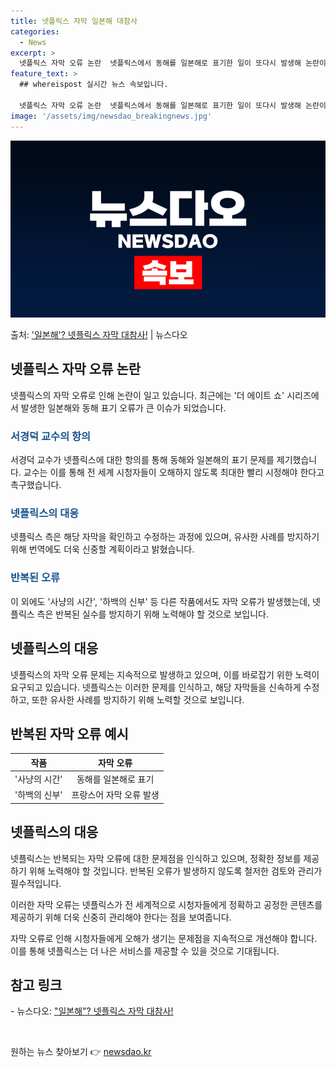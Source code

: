 ```yaml
---
title: 넷플릭스 자막 일본해 대참사
categories:
  - News
excerpt: >
  넷플릭스 자막 오류 논란  넷플릭스에서 동해를 일본해로 표기한 일이 또다시 발생해 논란이 되고 있습니다. 지…
feature_text: >
  ## whereispost 실시간 뉴스 속보입니다.

  넷플릭스 자막 오류 논란  넷플릭스에서 동해를 일본해로 표기한 일이 또다시 발생해 논란이 되고 있습니다. 지…
image: '/assets/img/newsdao_breakingnews.jpg'
---
```


![뉴스다오 속보](/assets/img/newsdao_breakingnews.jpg)

<p>출처: <a href="https://newsdao.kr/4078" rel="dofollow">'일본해'? 넷플릭스 자막 대참사!</a> | 뉴스다오</p>

<h2 data-ke-size="size26">넷플릭스 자막 오류 논란</h2>
<p data-ke-size="size16">넷플릭스의 자막 오류로 인해 논란이 일고 있습니다. 최근에는 '더 에이트 쇼' 시리즈에서 발생한 일본해와 동해 표기 오류가 큰 이슈가 되었습니다.</p>
<h3><b><span style="color: #1a5490;">서경덕 교수의 항의</span></b></h3>
<p data-ke-size="size16">서경덕 교수가 넷플릭스에 대한 항의를 통해 동해와 일본해의 표기 문제를 제기했습니다. 교수는 이를 통해 전 세계 시청자들이 오해하지 않도록 최대한 빨리 시정해야 한다고 촉구했습니다.</p>
<h3><b><span style="color: #1a5490;">넷플릭스의 대응</span></b></h3>
<p data-ke-size="size16">넷플릭스 측은 해당 자막을 확인하고 수정하는 과정에 있으며, 유사한 사례를 방지하기 위해 번역에도 더욱 신중할 계획이라고 밝혔습니다.</p>
<h3><b><span style="color: #1a5490;">반복된 오류</span></b></h3>
<p data-ke-size="size16">이 외에도 '사냥의 시간', '하백의 신부' 등 다른 작품에서도 자막 오류가 발생했는데, 넷플릭스 측은 반복된 실수를 방지하기 위해 노력해야 할 것으로 보입니다.</p>

<h2 data-ke-size="size26">넷플릭스의 대응</h2>
<p data-ke-size="size16">넷플릭스의 자막 오류 문제는 지속적으로 발생하고 있으며, 이를 바로잡기 위한 노력이 요구되고 있습니다. 넷플릭스는 이러한 문제를 인식하고, 해당 자막들을 신속하게 수정하고, 또한 유사한 사례를 방지하기 위해 노력할 것으로 보입니다.</p>

<h2 data-ke-size="size26">반복된 자막 오류 예시</h2>
<table>
	<thead>
		<tr>
			<th style="text-align: center;">작품</th>
			<th style="text-align: center;">자막 오류</th>
		</tr>
	</thead>
	<tbody>
		<tr>
			<td style="text-align: center;">'사냥의 시간'</td>
			<td style="text-align: center;">동해를 일본해로 표기</td>
		</tr>
		<tr>
			<td style="text-align: center;">'하백의 신부'</td>
			<td style="text-align: center;">프랑스어 자막 오류 발생</td>
		</tr>
	</tbody>
</table>

<h2 data-ke-size="size26">넷플릭스의 대응</h2>
<p data-ke-size="size16">넷플릭스는 반복되는 자막 오류에 대한 문제점을 인식하고 있으며, 정확한 정보를 제공하기 위해 노력해야 할 것입니다. 반복된 오류가 발생하지 않도록 철저한 검토와 관리가 필수적입니다.</p>

<p data-ke-size="size16">이러한 자막 오류는 넷플릭스가 전 세계적으로 시청자들에게 정확하고 공정한 콘텐츠를 제공하기 위해 더욱 신중히 관리해야 한다는 점을 보여줍니다.</p>

<p data-ke-size="size16">자막 오류로 인해 시청자들에게 오해가 생기는 문제점을 지속적으로 개선해야 합니다. 이를 통해 넷플릭스는 더 나은 서비스를 제공할 수 있을 것으로 기대됩니다.</p>
<h2 data-ke-size="size26">참고 링크</h2>
<p data-ke-size="size16">- 뉴스다오: <a href="https://newsdao.kr/4078">"일본해"? 넷플릭스 자막 대참사!</a></p>
<p data-ke-size="size16">&nbsp;</p> 

원하는 뉴스 찾아보기 👉 <a href="https://newsdao.kr" rel="dofollow">newsdao.kr</a>


